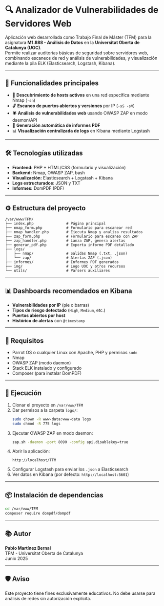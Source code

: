 # 🔍 Analizador de Vulnerabilidades de Servidores Web

Aplicación web desarrollada como Trabajo Final de Máster (TFM) para la asignatura **M1.888 - Análisis de Datos** en la **Universitat Oberta de Catalunya (UOC)**.  
Permite realizar auditorías básicas de seguridad sobre servidores web, combinando escaneos de red y análisis de vulnerabilidades, y visualización mediante la pila ELK (Elasticsearch, Logstash, Kibana).

---

## 📌 Funcionalidades principales

- 🔎 **Descubrimiento de hosts activos** en una red específica mediante Nmap (`-sn`)
- 🔓 **Escaneo de puertos abiertos y versiones** por IP (`-sS -sV`)
- 🕷️ **Análisis de vulnerabilidades web** usando OWASP ZAP en modo daemon/API
- 📁 **Generación automática de informes PDF**
- 📊 **Visualización centralizada de logs** en Kibana mediante Logstash

---

## 🛠️ Tecnologías utilizadas

- **Frontend:** PHP + HTML/CSS (formulario y visualización)
- **Backend:** Nmap, OWASP ZAP, bash
- **Visualización:** Elasticsearch + Logstash + Kibana
- **Logs estructurados:** JSON y TXT
- **Informes:** DomPDF (PDF)

---

## ⚙️ Estructura del proyecto

```
/var/www/TFM/
├── index.php               # Página principal
├── nmap_form.php           # Formulario para escanear red
├── nmap_handler.php        # Ejecuta Nmap y analiza resultados
├── zap_form.php            # Formulario para escaneo con ZAP
├── zap_handler.php         # Lanza ZAP, genera alertas
├── generar_pdf.php         # Exporta informe PDF detallado
├── logs/
│   ├── nmap/               # Salidas Nmap (.txt, .json)
│   └── zap/                # Alertas ZAP (.json)
├── informes/               # Informes PDF generados
├── img/                    # Logo UOC y otros recursos
└── utils/                  # Parsers auxiliares
```

---

## 📊 Dashboards recomendados en Kibana

- **Vulnerabilidades por IP** (pie o barras)
- **Tipos de riesgo detectado** (`High`, `Medium`, etc.)
- **Puertos abiertos por host**
- **Histórico de alertas** con `@timestamp`

---

## 🧪 Requisitos

- Parrot OS o cualquier Linux con Apache, PHP y permisos `sudo`
- Nmap
- OWASP ZAP (modo daemon)
- Stack ELK instalado y configurado
- Composer (para instalar DomPDF)

---

## 🚀 Ejecución

1. Clonar el proyecto en `/var/www/TFM`
2. Dar permisos a la carpeta `logs/`:
   ```bash
   sudo chown -R www-data:www-data logs
   sudo chmod -R 775 logs
   ```
3. Ejecutar OWASP ZAP en modo daemon:
   ```bash
   zap.sh -daemon -port 8090 -config api.disablekey=true
   ```
4. Abrir la aplicación:
   ```
   http://localhost/TFM
   ```
5. Configurar Logstash para enviar los `.json` a Elasticsearch
6. Ver datos en Kibana (por defecto: `http://localhost:5601`)

---

## 📦 Instalación de dependencias

```bash
cd /var/www/TFM
composer require dompdf/dompdf
```

---

## 📚 Autor

**Pablo Martínez Bernal**  
TFM - Universitat Oberta de Catalunya  
Junio 2025

---

## 🛡️ Aviso

Este proyecto tiene fines exclusivamente educativos. No debe usarse para análisis de redes sin autorización explícita.  
